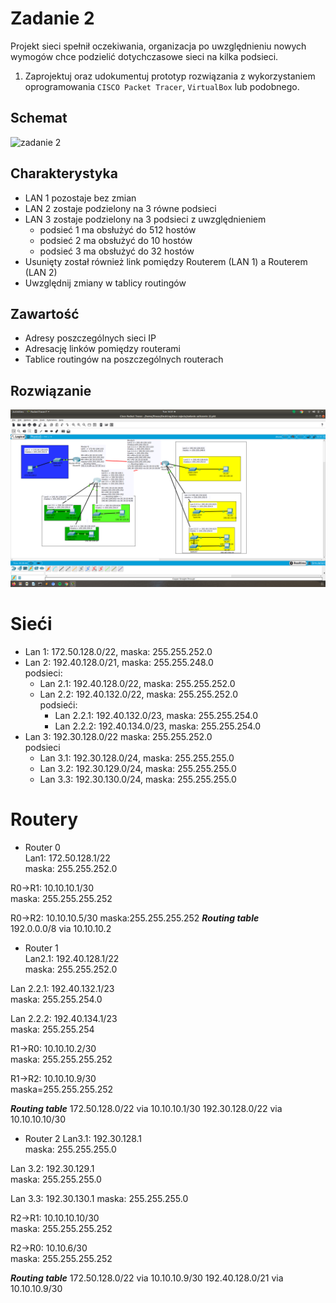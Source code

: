 # Zadanie 2

Projekt sieci spełnił oczekiwania, organizacja po uwzględnieniu nowych wymogów chce podzielić dotychczasowe sieci na kilka podsieci.

1. Zaprojektuj oraz udokumentuj prototyp rozwiązania z wykorzystaniem oprogramowania ``CISCO Packet Tracer``, ``VirtualBox`` lub podobnego. 

## Schemat

![zadanie 2](stage-02.svg)

## Charakterystyka
  * LAN 1 pozostaje bez zmian
  * LAN 2 zostaje podzielony na 3 równe podsieci
  * LAN 3 zostaje podzielony na 3 podsieci z uwzględnieniem
    * podsieć 1 ma obsłużyć do 512 hostów
    * podsieć 2 ma obsłużyć do 10 hostów
    * podsieć 3 ma obsłużyć do 32 hostów
  * Usunięty został również link pomiędzy Routerem (LAN 1) a Routerem (LAN 2)
  * Uwzględnij zmiany w tablicy routingów

## Zawartość

 * Adresy poszczególnych sieci IP
 * Adresację linków pomiędzy routerami
 * Tablice routingów na poszczególnych routerach
 ## Rozwiązanie

![zadanie 2](zadanie2.png)
 
# Sieći  

* Lan 1: 172.50.128.0/22, maska: 255.255.252.0
* Lan 2: 192.40.128.0/21, maska: 255.255.248.0  
podsieci:   
  * Lan 2.1: 192.40.128.0/22, maska: 255.255.252.0  
  * Lan 2.2: 192.40.132.0/22, maska: 255.255.252.0  
    podsieći: 
    * Lan 2.2.1: 192.40.132.0/23, maska: 255.255.254.0  
    * Lan 2.2.2: 192.40.134.0/23, maska: 255.255.254.0  
* Lan 3: 192.30.128.0/22 maska: 255.255.252.0  
podsieci
  * Lan 3.1: 192.30.128.0/24, maska: 255.255.255.0
  * Lan 3.2: 192.30.129.0/24, maska: 255.255.255.0  
  * Lan 3.3: 192.30.130.0/24, maska: 255.255.255.0
  
# Routery

* Router 0  
Lan1: 172.50.128.1/22  
maska: 255.255.252.0  

R0->R1: 10.10.10.1/30  
maska: 255.255.255.252  

R0->R2: 10.10.10.5/30
maska:255.255.255.252
___Routing table___  
192.0.0.0/8 via 10.10.10.2


* Router 1  
Lan2.1: 192.40.128.1/22  
maska: 255.255.252.0  


Lan 2.2.1: 192.40.132.1/23  
maska: 255.255.254.0  


Lan 2.2.2: 192.40.134.1/23  
maska: 255.255.254  

R1->R0: 10.10.10.2/30  
maska: 255.255.255.252  

R1->R2: 10.10.10.9/30  
maska=255.255.255.252  


 ___Routing table___
172.50.128.0/22 via 10.10.10.1/30
192.30.128.0/22 via 10.10.10.10/30


* Router 2
Lan3.1: 192.30.128.1  
maska: 255.255.255.0  


Lan 3.2: 192.30.129.1  
maska: 255.255.255.0  


Lan 3.3: 192.30.130.1
maska: 255.255.255.0  


R2->R1: 10.10.10.10/30  
maska: 255.255.255.252  


R2->R0: 10.10.6/30  
maska: 255.255.255.252  


___Routing table___
172.50.128.0/22 via 10.10.10.9/30
192.40.128.0/21 via 10.10.10.9/30
